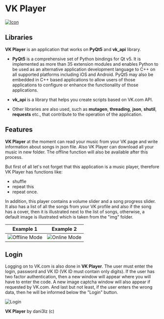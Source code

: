 # VK Player
[![Icon](https://i.imgur.com/GGSlTqE.png)](https://github.com/dani3lz/VK_Player)

## Libraries

**VK Player** is an application that works on **PyQt5** and **vk_api** library.

- **PyQt5** is a comprehensive set of Python bindings for Qt v5. It is implemented as more than 35 extension modules and enables Python to be used as an alternative application development language to C++ on all supported platforms including iOS and Android.
PyQt5 may also be embedded in C++ based applications to allow users of those applications to configure or enhance the functionality of those applications.

- **vk_api** is a library that helps you create scripts based on VK.com API.

- Other libraries are also used, such as **mutagen**, **threading**, **json**, **shutil**, **requests** etc., that contribute to the operation of the application.

## Features

**VK Player** at the moment can read your music from your VK page and write information about songs in json file. Also VK Player can download all your music in new folder. The offline function will also be available after this process.

But first of all let's not forget that this application is a music player, therefore VK Player has functions like:
- shuffle
- repeat this
- repeat once. 

In addition, this player contains a volume slider and a song progress slider.
It also has a list of all the songs from your VK profile and also if the song has a cover, then it is illustrated next to the list of songs, otherwise, a default image is illustrated which is taken from the "img" folder.

Example 1 | Example 2
:-------------------------:|:-------------------------:
![Offline Mode](https://i.imgur.com/6ftddBx.png) | ![Online Mode](https://i.imgur.com/2ykmsg4.png)

## Login
Logging on to VK.com is also done in **VK Player**. The user must enter the login, password and VK ID (VK ID must contain only digits). If the user has two factor authentication, then a new window will appear where you will have to enter the code. 
A new image captcha window will also appear if requested by VK.com. And last but not least, if the user enters the wrong data, then he will be informed below the "Login" button.

![Login](https://i.imgur.com/ITV63Hd.png)

**VK Player** by dani3lz (c)
